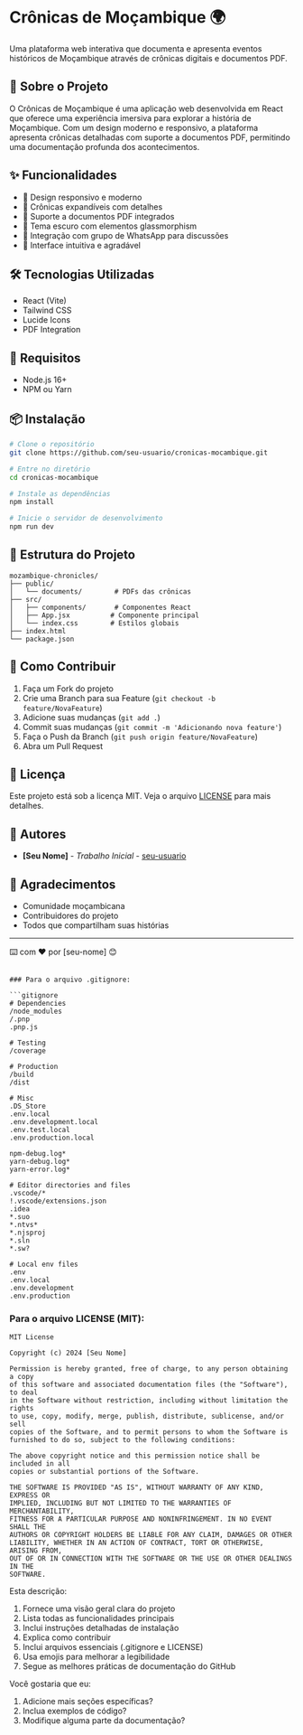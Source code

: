 # Crônicas de Moçambique 🌍

Uma plataforma web interativa que documenta e apresenta eventos históricos de Moçambique através de crônicas digitais e documentos PDF.

## 🚀 Sobre o Projeto

O Crônicas de Moçambique é uma aplicação web desenvolvida em React que oferece uma experiência imersiva para explorar a história de Moçambique. Com um design moderno e responsivo, a plataforma apresenta crônicas detalhadas com suporte a documentos PDF, permitindo uma documentação profunda dos acontecimentos.

## ✨ Funcionalidades

- 📱 Design responsivo e moderno
- 📖 Crônicas expandíveis com detalhes
- 📄 Suporte a documentos PDF integrados
- 🌙 Tema escuro com elementos glassmorphism
- 💬 Integração com grupo de WhatsApp para discussões
- 🎨 Interface intuitiva e agradável

## 🛠️ Tecnologias Utilizadas

- React (Vite)
- Tailwind CSS
- Lucide Icons
- PDF Integration

## 🎯 Requisitos

- Node.js 16+
- NPM ou Yarn

## 📦 Instalação

```bash
# Clone o repositório
git clone https://github.com/seu-usuario/cronicas-mocambique.git

# Entre no diretório
cd cronicas-mocambique

# Instale as dependências
npm install

# Inicie o servidor de desenvolvimento
npm run dev
```

## 📂 Estrutura do Projeto

```
mozambique-chronicles/
├── public/
│   └── documents/        # PDFs das crônicas
├── src/
│   ├── components/       # Componentes React
│   ├── App.jsx          # Componente principal
│   └── index.css        # Estilos globais
├── index.html
└── package.json
```

## 🤝 Como Contribuir

1. Faça um Fork do projeto
2. Crie uma Branch para sua Feature (`git checkout -b feature/NovaFeature`)
3. Adicione suas mudanças (`git add .`)
4. Commit suas mudanças (`git commit -m 'Adicionando nova feature'`)
5. Faça o Push da Branch (`git push origin feature/NovaFeature`)
6. Abra um Pull Request

## 📝 Licença

Este projeto está sob a licença MIT. Veja o arquivo [LICENSE](LICENSE) para mais detalhes.

## 👥 Autores

* **[Seu Nome]** - *Trabalho Inicial* - [seu-usuario](https://github.com/seu-usuario)

## 🙏 Agradecimentos

* Comunidade moçambicana
* Contribuidores do projeto
* Todos que compartilham suas histórias

---
⌨️ com ❤️ por [seu-nome] 😊
```

### Para o arquivo .gitignore:

```gitignore
# Dependencies
/node_modules
/.pnp
.pnp.js

# Testing
/coverage

# Production
/build
/dist

# Misc
.DS_Store
.env.local
.env.development.local
.env.test.local
.env.production.local

npm-debug.log*
yarn-debug.log*
yarn-error.log*

# Editor directories and files
.vscode/*
!.vscode/extensions.json
.idea
*.suo
*.ntvs*
*.njsproj
*.sln
*.sw?

# Local env files
.env
.env.local
.env.development
.env.production
```

### Para o arquivo LICENSE (MIT):

```text
MIT License

Copyright (c) 2024 [Seu Nome]

Permission is hereby granted, free of charge, to any person obtaining a copy
of this software and associated documentation files (the "Software"), to deal
in the Software without restriction, including without limitation the rights
to use, copy, modify, merge, publish, distribute, sublicense, and/or sell
copies of the Software, and to permit persons to whom the Software is
furnished to do so, subject to the following conditions:

The above copyright notice and this permission notice shall be included in all
copies or substantial portions of the Software.

THE SOFTWARE IS PROVIDED "AS IS", WITHOUT WARRANTY OF ANY KIND, EXPRESS OR
IMPLIED, INCLUDING BUT NOT LIMITED TO THE WARRANTIES OF MERCHANTABILITY,
FITNESS FOR A PARTICULAR PURPOSE AND NONINFRINGEMENT. IN NO EVENT SHALL THE
AUTHORS OR COPYRIGHT HOLDERS BE LIABLE FOR ANY CLAIM, DAMAGES OR OTHER
LIABILITY, WHETHER IN AN ACTION OF CONTRACT, TORT OR OTHERWISE, ARISING FROM,
OUT OF OR IN CONNECTION WITH THE SOFTWARE OR THE USE OR OTHER DEALINGS IN THE
SOFTWARE.
```

Esta descrição:
1. Fornece uma visão geral clara do projeto
2. Lista todas as funcionalidades principais
3. Inclui instruções detalhadas de instalação
4. Explica como contribuir
5. Inclui arquivos essenciais (.gitignore e LICENSE)
6. Usa emojis para melhorar a legibilidade
7. Segue as melhores práticas de documentação do GitHub

Você gostaria que eu:
1. Adicione mais seções específicas?
2. Inclua exemplos de código?
3. Modifique alguma parte da documentação?